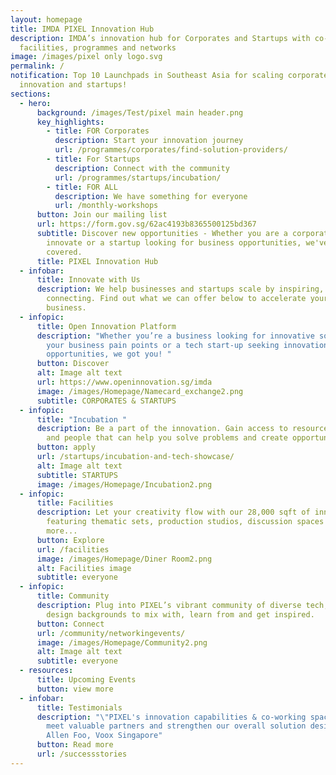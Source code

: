 ```yaml
---
layout: homepage
title: IMDA PIXEL Innovation Hub
description: IMDA’s innovation hub for Corporates and Startups with co-working
  facilities, programmes and networks
image: /images/pixel only logo.svg
permalink: /
notification: Top 10 Launchpads in Southeast Asia for scaling corporate
  innovation and startups!
sections:
  - hero:
      background: /images/Test/pixel main header.png
      key_highlights:
        - title: FOR Corporates
          description: Start your innovation journey
          url: /programmes/corporates/find-solution-providers/
        - title: For Startups
          description: Connect with the community
          url: /programmes/startups/incubation/
        - title: FOR ALL
          description: We have something for everyone
          url: /monthly-workshops
      button: Join our mailing list
      url: https://form.gov.sg/62ac4193b8365500125bd367
      subtitle: Discover new opportunities - Whether you are a corporate looking to
        innovate or a startup looking for business opportunities, we've got you
        covered.
      title: PIXEL Innovation Hub
  - infobar:
      title: Innovate with Us
      description: We help businesses and startups scale by inspiring, coaching and
        connecting. Find out what we can offer below to accelerate your
        business.
  - infopic:
      title: Open Innovation Platform
      description: "Whether you’re a business looking for innovative solutions for
        your business pain points or a tech start-up seeking innovation
        opportunities, we got you! "
      button: Discover
      alt: Image alt text
      url: https://www.openinnovation.sg/imda
      image: /images/Homepage/Namecard_exchange2.png
      subtitle: CORPORATES & STARTUPS
  - infopic:
      title: "Incubation "
      description: Be a part of the innovation. Gain access to resources, knowledge
        and people that can help you solve problems and create opportunities.
      button: apply
      url: /startups/incubation-and-tech-showcase/
      alt: Image alt text
      subtitle: STARTUPS
      image: /images/Homepage/Incubation2.png
  - infopic:
      title: Facilities
      description: Let your creativity flow with our 28,000 sqft of innovation space
        featuring thematic sets, production studios, discussion spaces and
        more...
      button: Explore
      url: /facilities
      image: /images/Homepage/Diner Room2.png
      alt: Facilities image
      subtitle: everyone
  - infopic:
      title: Community
      description: Plug into PIXEL’s vibrant community of diverse tech, media and
        design backgrounds to mix with, learn from and get inspired.
      button: Connect
      url: /community/networkingevents/
      image: /images/Homepage/Community2.png
      alt: Image alt text
      subtitle: everyone
  - resources:
      title: Upcoming Events
      button: view more
  - infobar:
      title: Testimonials
      description: "\"PIXEL's innovation capabilities & co-working space led us to
        meet valuable partners and strengthen our overall solution design.\"  -
        Allen Foo, Voox Singapore"
      button: Read more
      url: /successstories
---
```

